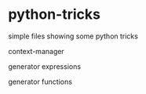 # python-tricks
simple files showing some python tricks

context-manager

generator expressions

generator functions
